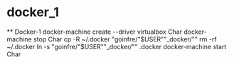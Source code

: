 # docker_1

** Docker-1
docker-machine create --driver virtualbox Char
docker-machine stop Char
cp -R ~/.docker "goinfre/"$USER""_docker/""
rm -rf ~/.docker
ln -s "goinfre/"$USER""_docker/"" .docker
docker-machine start Char

